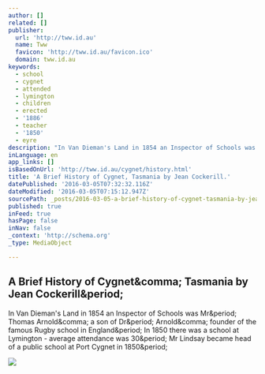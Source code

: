 ```yaml
---
author: []
related: []
publisher:
  url: 'http://tww.id.au'
  name: Tww
  favicon: 'http://tww.id.au/favicon.ico'
  domain: tww.id.au
keywords:
  - school
  - cygnet
  - attended
  - lymington
  - children
  - erected
  - '1886'
  - teacher
  - '1850'
  - eyre
description: "In Van Dieman's Land in 1854 an Inspector of Schools was Mr. Thomas Arnold, a son of Dr. Arnold, founder of the famous Rugby school in England. In 1850 there was a school at Lymington - average attendance was 30. Mr Lindsay became head of a public school at Port Cygnet in 1850."
inLanguage: en
app_links: []
isBasedOnUrl: 'http://tww.id.au/cygnet/history.html'
title: 'A Brief History of Cygnet, Tasmania by Jean Cockerill.'
datePublished: '2016-03-05T07:32:32.116Z'
dateModified: '2016-03-05T07:15:12.947Z'
sourcePath: _posts/2016-03-05-a-brief-history-of-cygnet-tasmania-by-jean-cockerill.md
published: true
inFeed: true
hasPage: false
inNav: false
_context: 'http://schema.org'
_type: MediaObject

---
```

<article style=""><h1>A Brief History of Cygnet&amp;comma; Tasmania by Jean Cockerill&amp;period;</h1><p>In Van Dieman's Land in 1854 an Inspector of Schools was Mr&amp;period; Thomas Arnold&amp;comma; a son of Dr&amp;period; Arnold&amp;comma; founder of the famous Rugby school in England&amp;period; In 1850 there was a school at Lymington - average attendance was 30&amp;period; Mr Lindsay became head of a public school at Port Cygnet in 1850&amp;period;</p><img src="http://tww.id.au/cygnet/steamer.jpg" /></article>